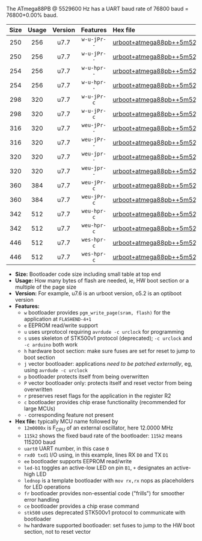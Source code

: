 The ATmega88PB @ 5529600 Hz has a UART baud rate of 76800 baud = 76800+0.00% baud.

|Size|Usage|Version|Features|Hex file|
|:-:|:-:|:-:|:-:|:--|
|250|256|u7.7|`w-u-jPr--`|[urboot+atmega88pb++5m5296x+++76k8_uart0_rxd0_txd1_led+b5.hex](https://raw.githubusercontent.com/stefanrueger/urboot.hex/main/mcus/atmega88pb/external_oscillator/fcpu++5m5296_Hz/br+++76k8_bps/urboot+atmega88pb++5m5296x+++76k8_uart0_rxd0_txd1_led+b5.hex)|
|250|256|u7.7|`w-u-jPr--`|[urboot+atmega88pb++5m5296x+++76k8_uart0_rxd0_txd1_lednop.hex](https://raw.githubusercontent.com/stefanrueger/urboot.hex/main/mcus/atmega88pb/external_oscillator/fcpu++5m5296_Hz/br+++76k8_bps/urboot+atmega88pb++5m5296x+++76k8_uart0_rxd0_txd1_lednop.hex)|
|254|256|u7.7|`w-u-hpr--`|[urboot+atmega88pb++5m5296x+++76k8_uart0_rxd0_txd1_led+b5_fr_hw.hex](https://raw.githubusercontent.com/stefanrueger/urboot.hex/main/mcus/atmega88pb/external_oscillator/fcpu++5m5296_Hz/br+++76k8_bps/urboot+atmega88pb++5m5296x+++76k8_uart0_rxd0_txd1_led+b5_fr_hw.hex)|
|254|256|u7.7|`w-u-hpr--`|[urboot+atmega88pb++5m5296x+++76k8_uart0_rxd0_txd1_lednop_fr_hw.hex](https://raw.githubusercontent.com/stefanrueger/urboot.hex/main/mcus/atmega88pb/external_oscillator/fcpu++5m5296_Hz/br+++76k8_bps/urboot+atmega88pb++5m5296x+++76k8_uart0_rxd0_txd1_lednop_fr_hw.hex)|
|298|320|u7.7|`w-u-jPr-c`|[urboot+atmega88pb++5m5296x+++76k8_uart0_rxd0_txd1_led+b5_fr_ce.hex](https://raw.githubusercontent.com/stefanrueger/urboot.hex/main/mcus/atmega88pb/external_oscillator/fcpu++5m5296_Hz/br+++76k8_bps/urboot+atmega88pb++5m5296x+++76k8_uart0_rxd0_txd1_led+b5_fr_ce.hex)|
|298|320|u7.7|`w-u-jPr-c`|[urboot+atmega88pb++5m5296x+++76k8_uart0_rxd0_txd1_lednop_fr_ce.hex](https://raw.githubusercontent.com/stefanrueger/urboot.hex/main/mcus/atmega88pb/external_oscillator/fcpu++5m5296_Hz/br+++76k8_bps/urboot+atmega88pb++5m5296x+++76k8_uart0_rxd0_txd1_lednop_fr_ce.hex)|
|316|320|u7.7|`weu-jPr--`|[urboot+atmega88pb++5m5296x+++76k8_uart0_rxd0_txd1_ee_led+b5.hex](https://raw.githubusercontent.com/stefanrueger/urboot.hex/main/mcus/atmega88pb/external_oscillator/fcpu++5m5296_Hz/br+++76k8_bps/urboot+atmega88pb++5m5296x+++76k8_uart0_rxd0_txd1_ee_led+b5.hex)|
|316|320|u7.7|`weu-jPr--`|[urboot+atmega88pb++5m5296x+++76k8_uart0_rxd0_txd1_ee_lednop.hex](https://raw.githubusercontent.com/stefanrueger/urboot.hex/main/mcus/atmega88pb/external_oscillator/fcpu++5m5296_Hz/br+++76k8_bps/urboot+atmega88pb++5m5296x+++76k8_uart0_rxd0_txd1_ee_lednop.hex)|
|320|320|u7.7|`weu-jpr--`|[urboot+atmega88pb++5m5296x+++76k8_uart0_rxd0_txd1_ee_led+b5_fr.hex](https://raw.githubusercontent.com/stefanrueger/urboot.hex/main/mcus/atmega88pb/external_oscillator/fcpu++5m5296_Hz/br+++76k8_bps/urboot+atmega88pb++5m5296x+++76k8_uart0_rxd0_txd1_ee_led+b5_fr.hex)|
|320|320|u7.7|`weu-jpr--`|[urboot+atmega88pb++5m5296x+++76k8_uart0_rxd0_txd1_ee_lednop_fr.hex](https://raw.githubusercontent.com/stefanrueger/urboot.hex/main/mcus/atmega88pb/external_oscillator/fcpu++5m5296_Hz/br+++76k8_bps/urboot+atmega88pb++5m5296x+++76k8_uart0_rxd0_txd1_ee_lednop_fr.hex)|
|360|384|u7.7|`weu-jPr-c`|[urboot+atmega88pb++5m5296x+++76k8_uart0_rxd0_txd1_ee_led+b5_fr_ce.hex](https://raw.githubusercontent.com/stefanrueger/urboot.hex/main/mcus/atmega88pb/external_oscillator/fcpu++5m5296_Hz/br+++76k8_bps/urboot+atmega88pb++5m5296x+++76k8_uart0_rxd0_txd1_ee_led+b5_fr_ce.hex)|
|360|384|u7.7|`weu-jPr-c`|[urboot+atmega88pb++5m5296x+++76k8_uart0_rxd0_txd1_ee_lednop_fr_ce.hex](https://raw.githubusercontent.com/stefanrueger/urboot.hex/main/mcus/atmega88pb/external_oscillator/fcpu++5m5296_Hz/br+++76k8_bps/urboot+atmega88pb++5m5296x+++76k8_uart0_rxd0_txd1_ee_lednop_fr_ce.hex)|
|342|512|u7.7|`weu-hpr-c`|[urboot+atmega88pb++5m5296x+++76k8_uart0_rxd0_txd1_ee_led+b5_fr_ce_hw.hex](https://raw.githubusercontent.com/stefanrueger/urboot.hex/main/mcus/atmega88pb/external_oscillator/fcpu++5m5296_Hz/br+++76k8_bps/urboot+atmega88pb++5m5296x+++76k8_uart0_rxd0_txd1_ee_led+b5_fr_ce_hw.hex)|
|342|512|u7.7|`weu-hpr-c`|[urboot+atmega88pb++5m5296x+++76k8_uart0_rxd0_txd1_ee_lednop_fr_ce_hw.hex](https://raw.githubusercontent.com/stefanrueger/urboot.hex/main/mcus/atmega88pb/external_oscillator/fcpu++5m5296_Hz/br+++76k8_bps/urboot+atmega88pb++5m5296x+++76k8_uart0_rxd0_txd1_ee_lednop_fr_ce_hw.hex)|
|446|512|u7.7|`wes-hpr-c`|[urboot+atmega88pb++5m5296x+++76k8_uart0_rxd0_txd1_ee_led+b5_fr_ce_stk500_hw.hex](https://raw.githubusercontent.com/stefanrueger/urboot.hex/main/mcus/atmega88pb/external_oscillator/fcpu++5m5296_Hz/br+++76k8_bps/urboot+atmega88pb++5m5296x+++76k8_uart0_rxd0_txd1_ee_led+b5_fr_ce_stk500_hw.hex)|
|446|512|u7.7|`wes-hpr-c`|[urboot+atmega88pb++5m5296x+++76k8_uart0_rxd0_txd1_ee_lednop_fr_ce_stk500_hw.hex](https://raw.githubusercontent.com/stefanrueger/urboot.hex/main/mcus/atmega88pb/external_oscillator/fcpu++5m5296_Hz/br+++76k8_bps/urboot+atmega88pb++5m5296x+++76k8_uart0_rxd0_txd1_ee_lednop_fr_ce_stk500_hw.hex)|

- **Size:** Bootloader code size including small table at top end
- **Usage:** How many bytes of flash are needed, ie, HW boot section or a multiple of the page size
- **Version:** For example, u7.6 is an urboot version, o5.2 is an optiboot version
- **Features:**
  + `w` bootloader provides `pgm_write_page(sram, flash)` for the application at `FLASHEND-4+1`
  + `e` EEPROM read/write support
  + `u` uses urprotocol requiring `avrdude -c urclock` for programming
  + `s` uses skeleton of STK500v1 protocol (deprecated); `-c urclock` and `-c arduino` both work
  + `h` hardware boot section: make sure fuses are set for reset to jump to boot section
  + `j` vector bootloader: applications *need to be patched externally*, eg, using `avrdude -c urclock`
  + `p` bootloader protects itself from being overwritten
  + `P` vector bootloader only: protects itself and reset vector from being overwritten
  + `r` preserves reset flags for the application in the register R2
  + `c` bootloader provides chip erase functionality (recommended for large MCUs)
  + `-` corresponding feature not present
- **Hex file:** typically MCU name followed by
  + `12m0000x` is F<sub>CPU</sub> of an external oscillator, here 12.0000 MHz
  + `115k2` shows the fixed baud rate of the bootloader: `115k2` means 115200 baud
  + `uart0` UART number, in this case `0`
  + `rxd0 txd1` I/O using, in this example, lines RX `D0` and TX `D1`
  + `ee` bootloader supports EEPROM read/write
  + `led-b1` toggles an active-low LED on pin `B1`, `+` designates an active-high LED
  + `lednop` is a template bootloader with `mov rx,rx` nops as placeholders for LED operations
  + `fr` bootloader provides non-essential code ("frills") for smoother error handling
  + `ce` bootloader provides a chip erase command
  + `stk500` uses deprecated STK500v1 protocol to communicate with bootloader
  + `hw` hardware supported bootloader: set fuses to jump to the HW boot section, not to reset vector
